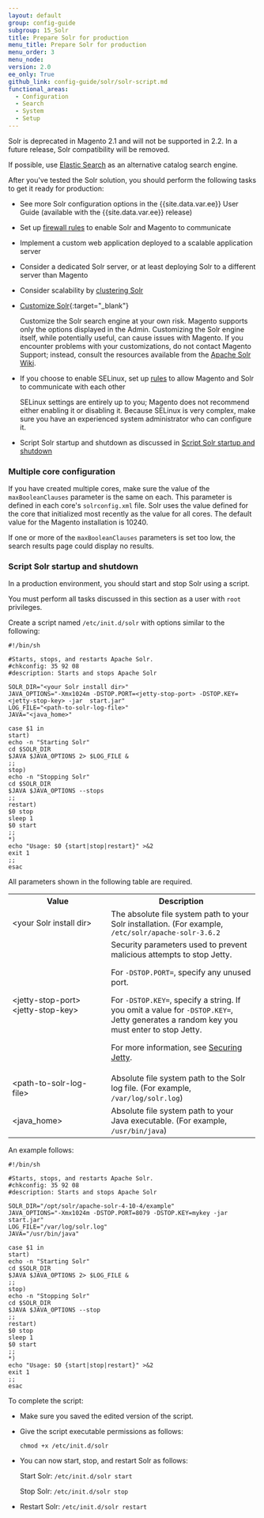 ```yaml
---
layout: default
group: config-guide
subgroup: 15_Solr
title: Prepare Solr for production
menu_title: Prepare Solr for production
menu_order: 3
menu_node:
version: 2.0
ee_only: True
github_link: config-guide/solr/solr-script.md
functional_areas:
  - Configuration
  - Search
  - System
  - Setup
---
```


<div class="bs-callout bs-callout-warning" markdown="1">
Solr is deprecated in Magento 2.1 and will not be supported in 2.2.
In a future release, Solr compatibility will be removed.

If possible, use [Elastic Search](http://devdocs.magento.com/guides/v2.1/config-guide/elasticsearch/es-overview.html) as an alternative catalog search engine.
</div>

After you've tested the Solr solution, you should perform the following tasks to get it ready for production:

*	See more Solr configuration options in the {{site.data.var.ee}} User Guide (available with the {{site.data.var.ee}} release)
*	Set up <a href="https://fedoraproject.org/wiki/How_to_edit_iptables_rules" target="_blank">firewall rules</a> to enable Solr and Magento to communicate
*	Implement a custom web application deployed to a scalable application server
*	Consider a dedicated Solr server, or at least deploying Solr to a different server than Magento
*	Consider scalability by <a href="https://cwiki.apache.org/confluence/display/solr/SolrCloud" target="_blank">clustering Solr</a>
*	[Customize Solr](http://wiki.apache.org/solr){:target="_blank"}

	<div class="bs-callout bs-callout-warning">
		<p>Customize the Solr search engine at your own risk. Magento supports only the options displayed in the Admin. Customizing the Solr engine itself, while potentially useful, can cause issues with Magento. If you encounter problems with your customizations, do not contact Magento Support; instead, consult the resources available from the <a href="http://wiki.apache.org/solr/" target="_blank">Apache Solr Wiki</a>.</p>
	</div>
*	If you choose to enable SELinux, set up <a href="http://wiki.centos.org/HowTos/SELinux" target="_blank">rules</a> to allow Magento and Solr to communicate with each other

	SELinux settings are entirely up to you; Magento does not recommend either enabling it or disabling it. Because SELinux is very complex, make sure you have an experienced system administrator who can configure it.
*	Script Solr startup and shutdown as discussed in <a href="#solr-script">Script Solr startup and shutdown</a>

<h3 id="cores">Multiple core configuration</h3>

If you have created multiple cores, make sure the value of the `maxBooleanClauses` parameter is the same on each. This parameter is defined in each core's `solrconfig.xml` file. Solr uses the value defined for the core that initialized most recently as the value for all cores. The default value for the Magento installation is 10240.

If one or more of the `maxBooleanClauses` parameters is set too low, the search results page could display no results.

<h3 id="solr-script">Script Solr startup and shutdown</h3>
In a production environment, you should start and stop Solr using a script.

<div class="bs-callout bs-callout-info" id="info">
	<p>You must perform all tasks discussed in this section as a user with <code>root</code> privileges.</p>
</div>

Create a script named <code>/etc/init.d/solr</code> with options similar to the following:

	#!/bin/sh

	#Starts, stops, and restarts Apache Solr.
	#chkconfig: 35 92 08
	#description: Starts and stops Apache Solr

	SOLR_DIR="<your Solr install dir>"
	JAVA_OPTIONS="-Xmx1024m -DSTOP.PORT=<jetty-stop-port> -DSTOP.KEY=<jetty-stop-key> -jar  start.jar"
	LOG_FILE="<path-to-solr-log-file>"
	JAVA="<java_home>"

	case $1 in
	start)
	echo -n "Starting Solr"
	cd $SOLR_DIR
	$JAVA $JAVA_OPTIONS 2> $LOG_FILE &
	;;
	stop)
	echo -n "Stopping Solr"
	cd $SOLR_DIR
	$JAVA $JAVA_OPTIONS --stops
	;;
	restart)
	$0 stop
	sleep 1
	$0 start
	;;
	*)
	echo "Usage: $0 {start|stop|restart}" >&2
	exit 1
	;;
	esac

All parameters shown in the following table are required.

<table>
<col width="200">
<col width="300">
<tbody>
<tr>
  <th>Value</th>
  <th>Description</th>
</tr>
<tr>
  <td>&lt;your Solr install dir></td>
  <td>The absolute file system path to your Solr installation. (For example, <code>/etc/solr/apache-solr-3.6.2</code></td>
</tr>
<tr>
  <td>&lt;jetty-stop-port><br />
  &lt;jetty-stop-key></td>
  <td>Security parameters used to prevent malicious attempts to stop Jetty.

  For <code>-DSTOP.PORT=</code>, specify any unused port.

  For <code>-DSTOP.KEY=</code>, specify a string. If you omit a value for <code>-DSTOP.KEY=</code>, Jetty generates a random key you must enter to stop Jetty.

  For more information, see <a href="https://wiki.eclipse.org/Jetty/Howto/Configure_SSL" target="_blank">Securing Jetty</a>.
</td>
</tr>
<tr>
  <td>&lt;path-to-solr-log-file></td>
  <td>Absolute file system path to the Solr log file. (For example, <code>/var/log/solr.log</code>)</td>
</tr>
<tr>
  <td>&lt;java_home></td>
  <td>Absolute file system path to your Java executable. (For example, <code>/usr/bin/java</code>)</td>
</tr>
</tbody>
</table>

An example follows:

	#!/bin/sh

	#Starts, stops, and restarts Apache Solr.
	#chkconfig: 35 92 08
	#description: Starts and stops Apache Solr

	SOLR_DIR="/opt/solr/apache-solr-4-10-4/example"
	JAVA_OPTIONS="-Xmx1024m -DSTOP.PORT=8079 -DSTOP.KEY=mykey -jar  start.jar"
	LOG_FILE="/var/log/solr.log"
	JAVA="/usr/bin/java"

	case $1 in
	start)
	echo -n "Starting Solr"
	cd $SOLR_DIR
	$JAVA $JAVA_OPTIONS 2> $LOG_FILE &
	;;
	stop)
	echo -n "Stopping Solr"
	cd $SOLR_DIR
	$JAVA $JAVA_OPTIONS --stop
	;;
	restart)
	$0 stop
	sleep 1
	$0 start
	;;
	*)
	echo "Usage: $0 {start|stop|restart}" >&2
	exit 1
	;;
	esac

To complete the script:

*	Make sure you saved the edited version of the script.
*	Give the script executable permissions as follows:

		chmod +x /etc/init.d/solr
*	You can now start, stop, and restart Solr as follows:

	Start Solr: `/etc/init.d/solr start`

	Stop Solr: `/etc/init.d/solr stop`
*	Restart Solr: `/etc/init.d/solr restart`

<!-- <h2 id="next"></a>Next steps</h2>
For additional information about Solr, see the following:

*	For more information about performance, see "Using Solr as a Search Engine" in <a href="http://info.magento.com/rs/magentocommerce/images/Magento_PerformanceWhitepaper-EEv1-9.1.pdf" target="_blank">Maximizing Performance and Scalability with {{site.data.var.ee}}</a>
*	<a href="http://wiki.apache.org/solr/#Operations_and_Production" target="_blank">Customize Solr</a> -->

<!-- <h2 id="related">Related Information</h2>
*	<a href="http://www.magentocommerce.com/knowledge-base/entry/solr-ee-faq" target="_blank">Frequently Asked Questions (FAQ) About Using Solr with {{site.data.var.ee}}</a>
*	<a href="http://www.magentocommerce.com/knowledge-base/entry/solr-ee-best-practices" target="_blank">Solr and {{site.data.var.ee}} Best Practices</a> -->

